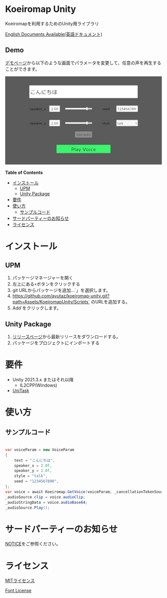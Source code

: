 # Koeiromap Unity

Koeiromapを利用するためのUnity用ライブラリ

[English Documents Available(英語ドキュメント)](README.md)

## Demo

[デモページ](https://ayutaz.github.io/koeiromap-unity/WebGL/)から以下のような画面でパラメータを変更して、任意の声を再生することができます。

![](Docs/demo_jp.jpg)

<!-- START doctoc generated TOC please keep comment here to allow auto update -->
<!-- DON'T EDIT THIS SECTION, INSTEAD RE-RUN doctoc TO UPDATE -->
**Table of Contents**

- [インストール](#%E3%82%A4%E3%83%B3%E3%82%B9%E3%83%88%E3%83%BC%E3%83%AB)
  - [UPM](#upm)
  - [Unity Package](#unity-package)
- [要件](#%E8%A6%81%E4%BB%B6)
- [使い方](#%E4%BD%BF%E3%81%84%E6%96%B9)
  - [サンプルコード](#%E3%82%B5%E3%83%B3%E3%83%97%E3%83%AB%E3%82%B3%E3%83%BC%E3%83%89)
- [サードパーティーのお知らせ](#%E3%82%B5%E3%83%BC%E3%83%89%E3%83%91%E3%83%BC%E3%83%86%E3%82%A3%E3%83%BC%E3%81%AE%E3%81%8A%E7%9F%A5%E3%82%89%E3%81%9B)
- [ライセンス](#%E3%83%A9%E3%82%A4%E3%82%BB%E3%83%B3%E3%82%B9)

<!-- END doctoc generated TOC please keep comment here to allow auto update -->

# インストール
## UPM
1. パッケージマネージャーを開く
2. 左上にある`+`ボタンをクリックする
3. git URLからパッケージを追加...`」を選択します。
4. https://github.com/ayutaz/koeiromap-unity.git?path=Assets/KoeiromapUnity/Scripts` のURLを追加する。
5. Add`をクリックします。

## Unity Package
1. [リリースページ](https://github.com/ayutaz/koeiromap-unity/releases)から最新リリースをダウンロードする。
2. パッケージをプロジェクトにインポートする

# 要件
* Unity 2021.3.x またはそれ以降
  * IL2CPP(Windows)
* [UniTask](https://github.com/Cysharp/UniTask)

# 使い方

## サンプルコード

``` csharp

var voiceParam = new VoiceParam
{
    text = "こんにちは",
    speaker_x = 2.0f,
    speaker_y = 2.0f,
    style = "talk",
    seed = "1234567890",
};
var voice = await Koeiromap.GetVoice(voiceParam, _cancellationTokenSource.Token);
_audioSource.clip = voice.audioClip;
_audioStringData = voice.audioBase64;
_audioSource.Play();

```

# サードパーティーのお知らせ

[NOTICE](https://github.com/ayutaz/koeiromap-unity/NOTICE.md)をご参照ください。

# ライセンス

[MITライセンス](https://github.com/ayutaz/koeiromap-unity/LICENSE)

[Font License](https://github.com/coz-m/MPLUS_FONTS/blob/master/OFL.txt)